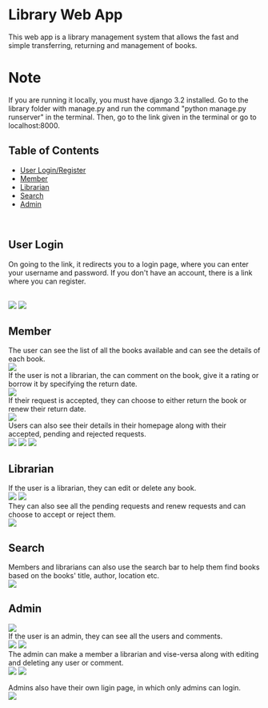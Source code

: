 # Library Web App

This web app is a library management system that allows the fast and simple transferring, returning and management of books.
<br/>
# Note
If you are running it locally, you must have django 3.2 installed. Go to the library folder with manage.py and run the command "python manage.py runserver" in the terminal. Then, go to the link given in the terminal or go to localhost:8000.
<br/>

## Table of Contents  
 - [User Login/Register](#user-login)  
 - [Member](#member)
 - [Librarian](#librarian)
 - [Search](#search)  
 - [Admin](#admin)

<br/>
<a name="user-login"/>

## User Login
On going to the link, it redirects you to a login page, where you can enter your username and password. If you don't have an account, there is a link where you can register.

<br/>
<img src="pics/login.PNG">
<img src="pics/register.PNG"> 
<br/>
<a name="member"/>

## Member

The user can see the list of all the books available and can see the details of each book.
<br/>
<img src="pics/books_member.PNG">
<br/>
If the user is not a librarian, the can comment on the book, give it a rating or borrow it by specifying the return date. 
<br/>
<img src="pics/book_page_member.PNG">
<br/>
If their request is accepted, they can choose to either return the book or renew their return date.
<br/>
<img src="pics/borrowed_member.PNG">
<br/>
Users can also see their details in their homepage along with their accepted, pending and rejected requests.
<br/>
<img src="pics/my_books.PNG">
<img src="pics/pending_request.PNG">
<img src="pics/rejected_requests.PNG">
<br/>
<a name="librarian"/>

## Librarian
If the user is a librarian, they can edit or delete any book. 
<br/>
<img src="pics/book_page_librarian.PNG">
<img src="pics/edit_book.PNG">
<br/>
They can also see all the pending requests and renew requests and can choose to accept or reject them.
<br/>
<img src="pics/requests_librarian.PNG">
<br/>
<a name="search"/>


## Search

Members and librarians can also use the search bar to help them find books based on the books' title, author, location etc.
<br/>
<img src="pics/search.PNG">
<br/>
<a name="admin"/>


## Admin
<img src="pics/admin_page.PNG">
<br/>
If the user is an admin, they can see all the users and comments. 
<br/>
<img src="pics/users.PNG">
<img src="pics/comments.PNG">
<br/>
The admin can make a member a librarian and vise-versa along with editing and deleting any user or comment.
<br/>
<img src="pics/edit_users.PNG">
<img src="pics/edit_comment.PNG">
<br/>

Admins also have their own ligin page, in which only admins can login.
<br/>
<img src="pics/admin_login.PNG">

